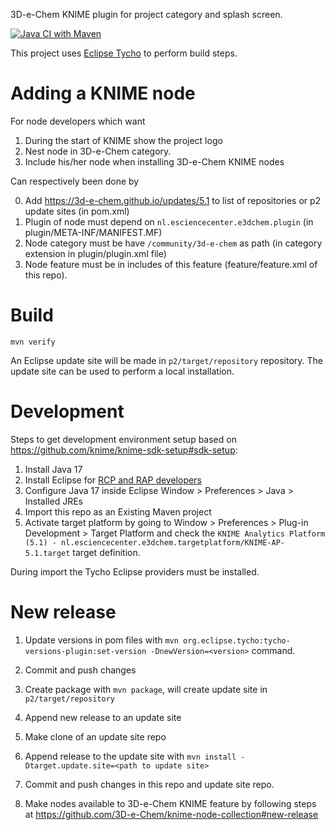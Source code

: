 3D-e-Chem KNIME plugin for project category and splash screen.

[![Java CI with Maven](https://github.com/3D-e-Chem/knime-3d-e-chem/actions/workflows/ci.yml/badge.svg)](https://github.com/3D-e-Chem/knime-3d-e-chem/actions/workflows/ci.yml)

This project uses [Eclipse Tycho](https://www.eclipse.org/tycho/) to perform build steps.

# Adding a KNIME node

For node developers which want

1. During the start of KNIME show the project logo
2. Nest node in 3D-e-Chem category.
3. Include his/her node when installing 3D-e-Chem KNIME nodes

Can respectively been done by

0. Add https://3d-e-chem.github.io/updates/5.1 to list of repositories or p2 update sites (in pom.xml)
1. Plugin of node must depend on `nl.esciencecenter.e3dchem.plugin` (in plugin/META-INF/MANIFEST.MF)
2. Node category must be have `/community/3d-e-chem` as path (in category extension in plugin/plugin.xml file)
3. Node feature must be in includes of this feature (feature/feature.xml of this repo).

# Build

```
mvn verify
```

An Eclipse update site will be made in `p2/target/repository` repository.
The update site can be used to perform a local installation.

# Development

Steps to get development environment setup based on https://github.com/knime/knime-sdk-setup#sdk-setup:

1. Install Java 17
2. Install Eclipse for [RCP and RAP developers](https://www.eclipse.org/downloads/packages/release/2018-12/r/eclipse-ide-rcp-and-rap-developers)
3. Configure Java 17 inside Eclipse Window > Preferences > Java > Installed JREs
4. Import this repo as an Existing Maven project
5. Activate target platform by going to Window > Preferences > Plug-in Development > Target Platform and check the `KNIME Analytics Platform (5.1) - nl.esciencecenter.e3dchem.targetplatform/KNIME-AP-5.1.target` target definition.

During import the Tycho Eclipse providers must be installed.

# New release

1. Update versions in pom files with `mvn org.eclipse.tycho:tycho-versions-plugin:set-version -DnewVersion=<version>` command.
2. Commit and push changes
3. Create package with `mvn package`, will create update site in `p2/target/repository`
4. Append new release to an update site

  1. Make clone of an update site repo
  2. Append release to the update site with `mvn install -Dtarget.update.site=<path to update site>`

5. Commit and push changes in this repo and update site repo.
6. Make nodes available to 3D-e-Chem KNIME feature by following steps at https://github.com/3D-e-Chem/knime-node-collection#new-release


